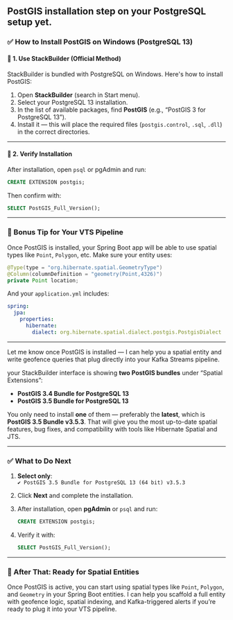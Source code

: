  **PostGIS installation step** on your PostgreSQL setup yet.
---

### ✅ How to Install PostGIS on Windows (PostgreSQL 13)

#### 🔹 1. **Use StackBuilder (Official Method)**

StackBuilder is bundled with PostgreSQL on Windows. Here's how to install PostGIS:

1. Open **StackBuilder** (search in Start menu).
2. Select your PostgreSQL 13 installation.
3. In the list of available packages, find **PostGIS** (e.g., “PostGIS 3 for PostgreSQL 13”).
4. Install it — this will place the required files (`postgis.control`, `.sql`, `.dll`) in the correct directories.

---

#### 🔹 2. **Verify Installation**

After installation, open `psql` or pgAdmin and run:

```sql
CREATE EXTENSION postgis;
```

Then confirm with:

```sql
SELECT PostGIS_Full_Version();
```

---

### 🧠 Bonus Tip for Your VTS Pipeline

Once PostGIS is installed, your Spring Boot app will be able to use spatial types like `Point`, `Polygon`, etc. Make sure your entity uses:

```java
@Type(type = "org.hibernate.spatial.GeometryType")
@Column(columnDefinition = "geometry(Point,4326)")
private Point location;
```

And your `application.yml` includes:

```yaml
spring:
  jpa:
    properties:
      hibernate:
        dialect: org.hibernate.spatial.dialect.postgis.PostgisDialect
```

---

Let me know once PostGIS is installed — I can help you  a spatial entity and write geofence queries that plug directly into your Kafka Streams pipeline.


your StackBuilder interface is showing **two PostGIS bundles** under “Spatial Extensions”:

- **PostGIS 3.4 Bundle for PostgreSQL 13**
- **PostGIS 3.5 Bundle for PostgreSQL 13**

You only need to install **one** of them — preferably the **latest**, which is **PostGIS 3.5 Bundle v3.5.3**. That will give you the most up-to-date spatial features, bug fixes, and compatibility with tools like Hibernate Spatial and JTS.

---

### ✅ What to Do Next

1. **Select only**:  
   `✔ PostGIS 3.5 Bundle for PostgreSQL 13 (64 bit) v3.5.3`

2. Click **Next** and complete the installation.

3. After installation, open **pgAdmin** or `psql` and run:

   ```sql
   CREATE EXTENSION postgis;
   ```

4. Verify it with:

   ```sql
   SELECT PostGIS_Full_Version();
   ```

---

### 🧠 After That: Ready for Spatial Entities

Once PostGIS is active, you can start using spatial types like `Point`, `Polygon`, and `Geometry` in your Spring Boot entities. I can help you scaffold a full entity with geofence logic, spatial indexing, and Kafka-triggered alerts if you’re ready to plug it into your VTS pipeline.
